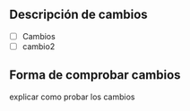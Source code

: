 ## Descripción de cambios
- [ ] Cambios
- [ ] cambio2
## Forma de comprobar cambios
explicar como probar los cambios
